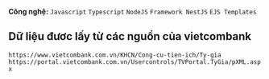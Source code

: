 **Công nghệ:** `Javascript` `Typescript` `NodeJS` `Framework NestJS` `EJS Templates`

## Dữ liệu đươc lấy từ các nguồn của vietcombank

`https://www.vietcombank.com.vn/KHCN/Cong-cu-tien-ich/Ty-gia`
`https://portal.vietcombank.com.vn/Usercontrols/TVPortal.TyGia/pXML.aspx`
